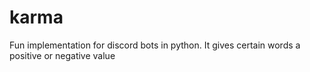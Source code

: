 # karma
Fun implementation for discord bots in python. It gives certain words a positive or negative value
